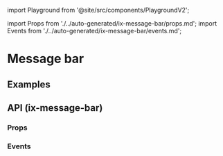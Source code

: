 import Playground from '@site/src/components/PlaygroundV2';

import Props from './../auto-generated/ix-message-bar/props.md';
import Events from './../auto-generated/ix-message-bar/events.md';

# Message bar

## Examples

<Playground
name="message-bar" height="14rem"
examplesByName>
</Playground>

## API (ix-message-bar)

### Props

<Props />

### Events

<Events />
